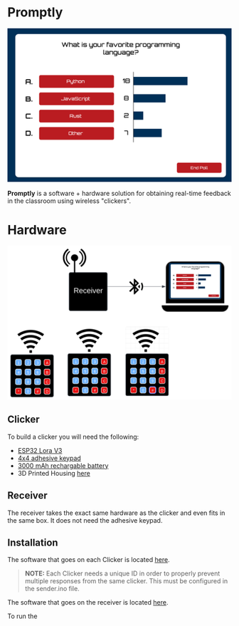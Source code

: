 # Promptly

<div class="title_screenshot">

![Screenshot of Promptly](images/promptly.png)

</div>

**Promptly** is a software + hardware solution for obtaining real-time feedback in the classroom using wireless "clickers".


# Hardware
![Hardware Diagram](images/diagram.png)

## Clicker
To build a clicker you will need the following:
 - [ESP32 Lora V3](https://www.amazon.com/MakerFocus-Development-Bluetooth-0-96inch-Display/dp/B076MSLFC9/ref=asc_df_B076MSLFC9?mcid=9bc7a0a6ae5234c8a5f3c1db3f58b687&tag=hyprod-20&linkCode=df0&hvadid=693369603351&hvpos=&hvnetw=g&hvrand=2764983070318038207&hvpone=&hvptwo=&hvqmt=&hvdev=c&hvdvcmdl=&hvlocint=&hvlocphy=9029961&hvtargid=pla-570414542843&th=1)
 - [4x4 adhesive keypad](https://www.amazon.com/outstanding-Adhesive-Membrane-Keyboard-Prototyping/dp/B08JYNM8D9/ref=asc_df_B08JYNM8D9?mcid=b772a2d4b59c338c9e655af088d7bd85&tag=hyprod-20&linkCode=df0&hvadid=693507718463&hvpos=&hvnetw=g&hvrand=350680816331274110&hvpone=&hvptwo=&hvqmt=&hvdev=c&hvdvcmdl=&hvlocint=&hvlocphy=9029961&hvtargid=pla-1952852187497&psc=1)
 - [3000 mAh rechargable battery](https://www.amazon.com/3000mAh-Rechargable-Protection-Insulated-Development/dp/B08T6GT7DV/ref=asc_df_B08T6GT7DV?mcid=741a2dcb69ca3c04abfd36d0e8c549cf&tag=hyprod-20&linkCode=df0&hvadid=693447424243&hvpos=&hvnetw=g&hvrand=12235300328962464896&hvpone=&hvptwo=&hvqmt=&hvdev=c&hvdvcmdl=&hvlocint=&hvlocphy=9029961&hvtargid=pla-2187321104549&th=1)
 - 3D Printed Housing [here](3d_models)

## Receiver
The receiver takes the exact same hardware as the clicker and even fits in the same box. It does not need the adhesive keypad.

## Installation
The software that goes on each Clicker is located [here](sender/sender.ino).

> **__NOTE:__** Each Clicker needs a unique ID in order to properly prevent multiple responses from the same clicker. This must be configured in the sender.ino file.

The software that goes on the receiver is located [here](receiver/receiver.ino).

To run the 
